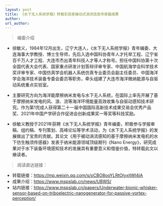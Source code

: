 ```yaml
---
layout: post
title: 《水下无人系统学报》转载实验室被动式涡流信息传感器成果
author: 
url_author: 
---
```


> 编委介绍

- 徐敏义，1984年12月出生，辽宁大连人，《水下无人系统学报》青年编委、大连海事大学教授、博士生导师，先后入选中国科协青年人才托举工程、辽宁省百千万人才工程、大连市杰出青年科技人才等人才称号。担任中国科协第十次全国代表大会代表、国家重点研发计划答辩评审专家、中国航海学会科学技术奖评审专家、中国仿真学会机器人系统仿真专业委员会副主任委员、中国海洋学会海洋技术装备专委会委员等职务，牵头组建了大连市海洋微纳能源与自驱动系统重点实验室。

- 主要研究方向为海洋能摩擦纳米发电与水下无人系统，在国际上率先开展了基于摩擦纳米发电的风、浪、流等海洋环境能量高效收集与自驱动感知技术研究。作为第1完成人获得第二十一届中国国际高新技术成果交易会优秀产品奖、2021年中国产学研合作促进会创新成果奖一等奖等科技奖励。

- 徐敏义教授于2021年获聘《水下无人系统学报》青年编委，积极参与学报审稿、组约稿、专刊策划、高峰论坛等学术活动，为《水下无人系统学报》的发展做出了宝贵的贡献。其论文《用于被动涡流感知的基于摩擦纳米发电机的水下仿生触须传感器》发表于纳米能源领域顶级期刊《Nano Energy》，研究成果对于水下装备环境感知技术的发展具有重要意义和借鉴价值，特转载此文以飨读者。

> 阅读直达链接：

- 转载链接：https://mp.weixin.qq.com/s/oCBO8ooYLRtOlyxjtWl4iA
- 成果介绍：https://www.mspslab.cn/news/UBWS/
- 站内链接：https://www.mspslab.cn/papers/Underwater-bionic-whisker-sensor-based-on-triboelectric-nanogenerator-for-passive-vortex-perception/
